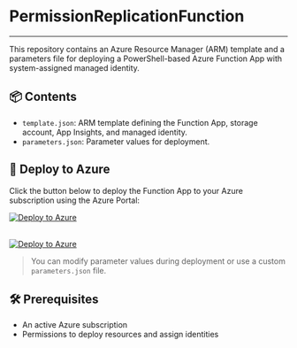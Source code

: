# PermissionReplicationFunction
---
This repository contains an Azure Resource Manager (ARM) template and a parameters file for deploying a PowerShell-based Azure Function App with system-assigned managed identity.

## 📦 Contents

- `template.json`: ARM template defining the Function App, storage account, App Insights, and managed identity.
- `parameters.json`: Parameter values for deployment.

## 🚀 Deploy to Azure

Click the button below to deploy the Function App to your Azure subscription using the Azure Portal:

[![Deploy to Azure](https://aka.ms/deploytoazurebutton)](https://portal.azure.com/#create/Microsoft.Template/uri/https%3A%2F%2Fraw.githubusercontent.com%2FSpektra-IS%2FPermissionReplicationFunction%2Fmain%2Ftemplate.json)

<br>
<a href="https://portal.azure.com/#create/Microsoft.Template/uri/https%3A%2F%2Fraw.githubusercontent.com%2FSpektra-IS%2FPermissionReplicationFunction%2Fmain%2Ftemplate.json" target="_blank">
    <img src="https://aka.ms/deploytoazurebutton" alt="Deploy to Azure">
</a>

> You can modify parameter values during deployment or use a custom `parameters.json` file.

## 🛠️ Prerequisites

- An active Azure subscription
- Permissions to deploy resources and assign identities
